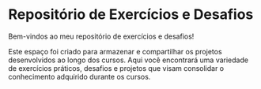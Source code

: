 # Repositório de Exercícios e Desafios

Bem-vindos ao meu repositório de exercícios e desafios!

Este espaço foi criado para armazenar e compartilhar os projetos desenvolvidos ao longo dos cursos. Aqui você encontrará uma variedade de exercícios práticos, desafios e projetos que visam consolidar o conhecimento adquirido durante os cursos.
